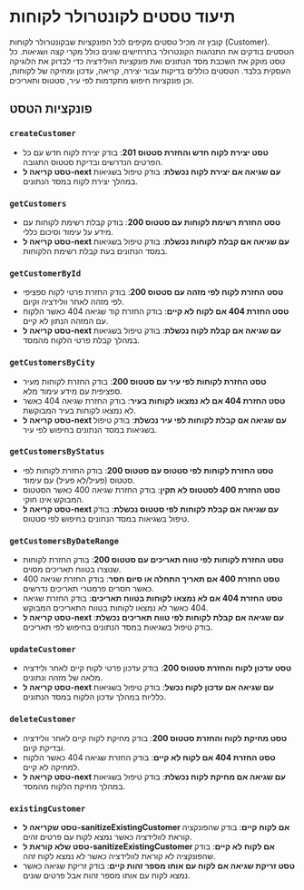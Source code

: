 # תיעוד טסטים לקונטרולר לקוחות

קובץ זה מכיל טסטים מקיפים לכל הפונקציות שבקונטרולר לקוחות (Customer). הטסטים בודקים את התנהגות הקונטרולר בתרחישים שונים כולל מקרי קצה ושגיאות. כל טסט מוקק את השכבת מסד הנתונים ואת פונקציות הוולידציה כדי לבדוק את הלוגיקה העסקית בלבד. הטסטים כוללים בדיקות עבור יצירה, קריאה, עדכון ומחיקה של לקוחות, וכן פונקציות חיפוש מתקדמות לפי עיר, סטטוס ותאריכים.

## פונקציות הטסט

### `createCustomer`
- **טסט יצירת לקוח חדש והחזרת סטטוס 201**: בודק יצירת לקוח חדש עם כל הפרטים הנדרשים ובדיקת סטטוס התגובה.
- **טסט קריאה ל-next עם שגיאה אם יצירת לקוח נכשלת**: בודק טיפול בשגיאות במהלך יצירת לקוח במסד הנתונים.

### `getCustomers`
- **טסט החזרת רשימת לקוחות עם סטטוס 200**: בודק קבלת רשימת לקוחות עם מידע על עימוד וסיכום כללי.
- **טסט קריאה ל-next עם שגיאה אם קבלת לקוחות נכשלת**: בודק טיפול בשגיאות במסד הנתונים בעת קבלת רשימת הלקוחות.

### `getCustomerById`
- **טסט החזרת לקוח לפי מזהה עם סטטוס 200**: בודק החזרת פרטי לקוח ספציפי לפי מזהה לאחר וולידציה וקיום.
- **טסט החזרת 404 אם לקוח לא קיים**: בודק החזרת קוד שגיאה 404 כאשר הלקוח עם המזהה הנתון לא קיים.
- **טסט קריאה ל-next עם שגיאה אם קבלת לקוח נכשלת**: בודק טיפול בשגיאות במהלך קבלת פרטי הלקוח מהמסד.

### `getCustomersByCity`
- **טסט החזרת לקוחות לפי עיר עם סטטוס 200**: בודק החזרת לקוחות מעיר ספציפית עם מידע עימוד מלא.
- **טסט החזרת 404 אם לא נמצאו לקוחות בעיר**: בודק החזרת שגיאה 404 כאשר לא נמצאו לקוחות בעיר המבוקשת.
- **טסט קריאה ל-next עם שגיאה אם קבלת לקוחות לפי עיר נכשלת**: בודק טיפול בשגיאות במסד הנתונים בחיפוש לפי עיר.

### `getCustomersByStatus`
- **טסט החזרת לקוחות לפי סטטוס עם סטטוס 200**: בודק החזרת לקוחות לפי סטטוס (פעיל/לא פעיל) עם עימוד.
- **טסט החזרת 400 לסטטוס לא תקין**: בודק החזרת שגיאה 400 כאשר הסטטוס המבוקש אינו חוקי.
- **טסט קריאה ל-next עם שגיאה אם קבלת לקוחות לפי סטטוס נכשלת**: בודק טיפול בשגיאות במסד הנתונים בחיפוש לפי סטטוס.

### `getCustomersByDateRange`
- **טסט החזרת לקוחות לפי טווח תאריכים עם סטטוס 200**: בודק החזרת לקוחות שנוצרו בטווח תאריכים מסוים.
- **טסט החזרת 400 אם תאריך התחלה או סיום חסר**: בודק החזרת שגיאה 400 כאשר חסרים פרמטרי תאריכים נדרשים.
- **טסט החזרת 404 אם לא נמצאו לקוחות בטווח תאריכים**: בודק החזרת שגיאה 404 כאשר לא נמצאו לקוחות בטווח התאריכים המבוקש.
- **טסט קריאה ל-next עם שגיאה אם קבלת לקוחות לפי טווח תאריכים נכשלת**: בודק טיפול בשגיאות במסד הנתונים בחיפוש לפי תאריכים.

### `updateCustomer`
- **טסט עדכון לקוח והחזרת סטטוס 200**: בודק עדכון פרטי לקוח קיים לאחר ולידציה מלאה של מזהה ונתונים.
- **טסט קריאה ל-next עם שגיאה אם עדכון לקוח נכשל**: בודק טיפול בשגיאות כלליות במהלך עדכון הלקוח במסד הנתונים.

### `deleteCustomer`
- **טסט מחיקת לקוח והחזרת סטטוס 200**: בודק מחיקת לקוח קיים לאחר וולידציה ובדיקת קיום.
- **טסט החזרת 404 אם לקוח לא קיים**: בודק החזרת שגיאה 404 כאשר הלקוח למחיקה לא קיים.
- **טסט קריאה ל-next עם שגיאה אם מחיקת לקוח נכשלת**: בודק טיפול בשגיאות במהלך מחיקת הלקוח מהמסד.

### `existingCustomer`
- **טסט שקריאה ל-sanitizeExistingCustomer אם לקוח קיים**: בודק שהפונקציה קוראת לוולידציה כאשר נמצא לקוח עם פרטים זהים.
- **טסט שלא קוראת ל-sanitizeExistingCustomer אם לקוח לא קיים**: בודק שהפונקציה לא קוראת לוולידציה כאשר לא נמצא לקוח זהה.
- **טסט זריקת שגיאה אם לקוח עם אותו מספר זהות קיים**: בודק זריקת שגיאה כאשר נמצא לקוח עם אותו מספר זהות אבל פרטים שונים.

